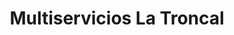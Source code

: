 ---
title: "Multiservicios La Troncal"
url: /sahagun/multiservicios-la-troncal/
shop: menaje del hogar
---